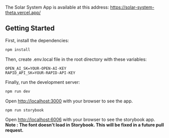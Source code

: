The Solar System App is available at this address:
https://solar-system-theta.vercel.app/

## Getting Started

First, install the dependencies:
```bash
npm install
```

Then, create .env.local file in the root directory with these variables:

```
OPEN_AI_SK=YOUR-OPEN-AI-KEY
RAPID_API_SK=YOUR-RAPID-API-KEY
```

Finally, run the development server:

```bash
npm run dev
```

Open [http://localhost:3000](http://localhost:3000) with your browser to see the app.

```bash
npm run storybook
```

Open [http://localhost:6006](http://localhost:6006) with your browser to see the storybook app.
**Note : The font doesn't load in Storybook. This will be fixed in a future pull request.**